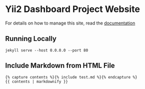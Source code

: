 # Yii2 Dashboard Project Website

For details on how to manage this site, read the [documentation](http://jekyllrb.com/)

## Running Locally

```
jekyll serve --host 0.0.0.0 --port 80
```

## Include Markdown from HTML File

```
{% capture contents %}{% include test.md %}{% endcapture %}
{{ contents | markdownify }}
```